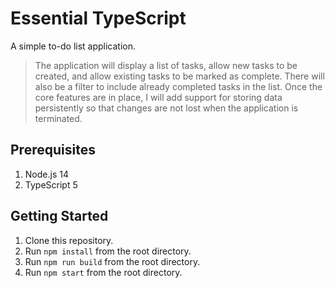 # Essential TypeScript

A simple to-do list application.

>The application will display a list of tasks, allow new tasks to be created, and allow existing tasks to be marked as complete.
There will also be a filter to include already completed tasks in the list.
Once the core features are in place, I will add support for storing data persistently so that changes are not lost when the application is terminated.

## Prerequisites

1. Node.js 14
1. TypeScript 5

## Getting Started

1. Clone this repository.
1. Run `npm install` from the root directory.
1. Run `npm run build` from the root directory.
1. Run `npm start` from the root directory.
